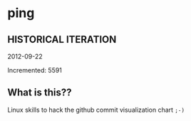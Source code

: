 # ping

## HISTORICAL ITERATION
2012-09-22

Incremented: 5591

## What is this?? 
Linux skills to hack the github commit visualization chart `;-)`

